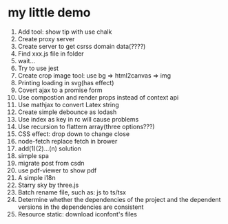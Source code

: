 # my little demo


1. Add tool: show tip with use chalk
2. Create proxy server
3. Create server to get csrss domain data(????)
4. Find xxx.js file in folder
5. wait...
6. Try to use jest
7. Create crop image tool: use bg => html2canvas => img
8. Printing loading in svg(has effect)
9. Covert ajax to a promise form
10. Use compostion and render props instead of context api
11. Use mathjax to convert Latex string
12. Create simple debounce as lodash
13. Use index as key in rc will cause problems
14. Use recursion to flattern array(three options???)
15. CSS effect: drop down to change close
16. node-fetch replace fetch in brower
17. add(1)(2)...(n) solution
18. simple spa
19. migrate post from csdn
20. use pdf-viewer to show pdf
21. A simple i18n
22. Starry sky by three.js
23. Batch rename file, such as: js to ts/tsx
24. Determine whether the dependencies of the project and the dependent versions in the dependencies are consistent
25. Resource static: download iconfont's files